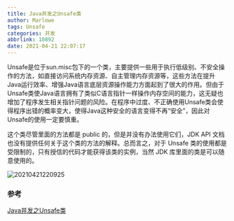 ```yaml
---
title: Java并发之Unsafe类
author: Marlowe
tags: Unsafe
categories: 并发
abbrlink: 10892
date: 2021-04-21 22:07:17
---
```


<!--more-->

Unsafe是位于sun.misc包下的一个类，主要提供一些用于执行低级别、不安全操作的方法，如直接访问系统内存资源、自主管理内存资源等，这些方法在提升Java运行效率、增强Java语言底层资源操作能力方面起到了很大的作用。但由于Unsafe类使Java语言拥有了类似C语言指针一样操作内存空间的能力，这无疑也增加了程序发生相关指针问题的风险。在程序中过度、不正确使用Unsafe类会使得程序出错的概率变大，使得Java这种安全的语言变得不再“安全”，因此对Unsafe的使用一定要慎重。

这个类尽管里面的方法都是 public 的，但是并没有办法使用它们，JDK API 文档也没有提供任何关于这个类的方法的解释。总而言之，对于 Unsafe 类的使用都是受限制的，只有授信的代码才能获得该类的实例，当然 JDK 库里面的类是可以随意使用的。

![20210421220925](http://marlowe.oss-cn-beijing.aliyuncs.com/img/20210421220925.png)

### 参考
[Java并发之Unsafe类](https://blog.unclezs.com/Java/%E5%B9%B6%E5%8F%91%E7%BC%96%E7%A8%8B/Java%E5%B9%B6%E5%8F%91%E4%B9%8BUnsafe%E7%B1%BB.html)